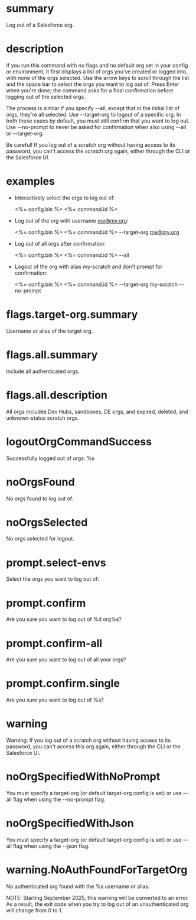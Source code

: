 # summary

Log out of a Salesforce org.

# description

If you run this command with no flags and no default org set in your config or environment, it first displays a list of orgs you've created or logged into, with none of the orgs selected. Use the arrow keys to scroll through the list and the space bar to select the orgs you want to log out of. Press Enter when you're done; the command asks for a final confirmation before logging out of the selected orgs.

The process is similar if you specify --all, except that in the initial list of orgs, they're all selected. Use --target-org to logout of a specific org. In both these cases by default, you must still confirm that you want to log out. Use --no-prompt to never be asked for confirmation when also using --all or --target-org.

Be careful! If you log out of a scratch org without having access to its password, you can't access the scratch org again, either through the CLI or the Salesforce UI.

# examples

- Interactively select the orgs to log out of:

  <%= config.bin %> <%= command.id %>

- Log out of the org with username me@my.org:

  <%= config.bin %> <%= command.id %> --target-org me@my.org

- Log out of all orgs after confirmation:

  <%= config.bin %> <%= command.id %> --all

- Logout of the org with alias my-scratch and don't prompt for confirmation:

  <%= config.bin %> <%= command.id %> --target-org my-scratch --no-prompt

# flags.target-org.summary

Username or alias of the target org.

# flags.all.summary

Include all authenticated orgs.

# flags.all.description

All orgs includes Dev Hubs, sandboxes, DE orgs, and expired, deleted, and unknown-status scratch orgs.

# logoutOrgCommandSuccess

Successfully logged out of orgs: %s

# noOrgsFound

No orgs found to log out of.

# noOrgsSelected

No orgs selected for logout.

# prompt.select-envs

Select the orgs you want to log out of:

# prompt.confirm

Are you sure you want to log out of %d org%s?

# prompt.confirm-all

Are you sure you want to log out of all your orgs?

# prompt.confirm.single

Are you sure you want to log out of %s?

# warning

Warning: If you log out of a scratch org without having access to its password, you can't access this org again, either through the CLI or the Salesforce UI.

# noOrgSpecifiedWithNoPrompt

You must specify a target-org (or default target-org config is set) or use --all flag when using the --no-prompt flag.

# noOrgSpecifiedWithJson

You must specify a target-org (or default target-org config is set) or use --all flag when using the --json flag.

# warning.NoAuthFoundForTargetOrg

No authenticated org found with the %s username or alias.

NOTE: Starting September 2025, this warning will be converted to an error. As a result, the exit code when you try to log out of an unauthenticated org will change from 0 to 1.
